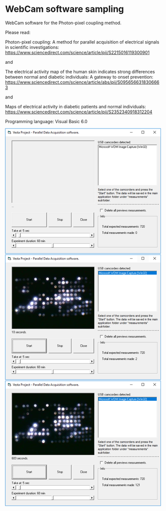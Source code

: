 # WebCam software sampling
WebCam software for the Photon-pixel coupling method.

Please read:

Photon-pixel coupling: A method for parallel acquisition of electrical signals in scientific investigations:
https://www.sciencedirect.com/science/article/pii/S2215016119300901

and

The electrical activity map of the human skin indicates strong differences between normal and diabetic individuals: A gateway to onset prevention:
https://www.sciencedirect.com/science/article/abs/pii/S0956566318306663

and

Maps of electrical activity in diabetic patients and normal individuals:
https://www.sciencedirect.com/science/article/pii/S2352340918312204


Programming language: Visual Basic 6.0

![screenshot](https://github.com/Gagniuc/WebCam-software-sampling/blob/main/WebCam%20software%20(1).PNG)
![screenshot](https://github.com/Gagniuc/WebCam-software-sampling/blob/main/WebCam%20software%20(2).PNG)
![screenshot](https://github.com/Gagniuc/WebCam-software-sampling/blob/main/WebCam%20software%20(3).PNG)
